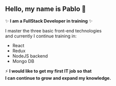 ## Hello, my name is Pablo 👋
✨ **I am a FullStack Developer in training**  ✨ 

I master the three basic front-end technologies  
and currently I continue training in: 

- React 
- Redux
- NodeJS backend
- Mongo DB

⚡ **I would like to get my first IT job so that  
I can continue to grow and expand my knowledge.**

